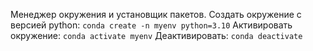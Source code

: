 Менеджер окружения и установщик пакетов.
Создать окружение с версией python: 
`conda create -n myenv python=3.10`
Активировать окружение:
`conda activate myenv`
Деактивировать:
`conda deactivate`


